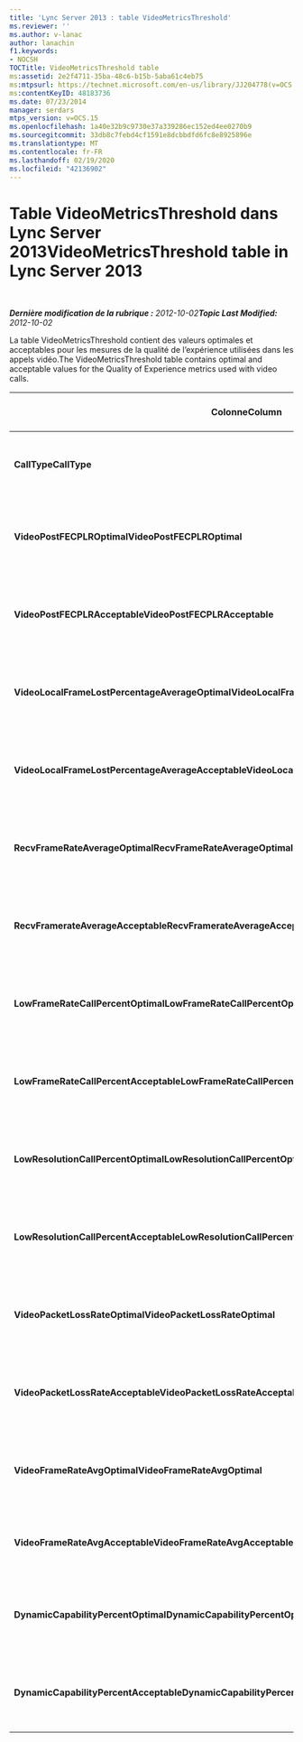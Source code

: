 ```yaml
---
title: 'Lync Server 2013 : table VideoMetricsThreshold'
ms.reviewer: ''
ms.author: v-lanac
author: lanachin
f1.keywords:
- NOCSH
TOCTitle: VideoMetricsThreshold table
ms:assetid: 2e2f4711-35ba-48c6-b15b-5aba61c4eb75
ms:mtpsurl: https://technet.microsoft.com/en-us/library/JJ204778(v=OCS.15)
ms:contentKeyID: 48183736
ms.date: 07/23/2014
manager: serdars
mtps_version: v=OCS.15
ms.openlocfilehash: 1a40e32b9c9730e37a339286ec152ed4ee0270b9
ms.sourcegitcommit: 33db8c7febd4cf1591e8dcbbdfd6fc8e8925896e
ms.translationtype: MT
ms.contentlocale: fr-FR
ms.lasthandoff: 02/19/2020
ms.locfileid: "42136902"
---
```

<div data-xmlns="http://www.w3.org/1999/xhtml">

<div class="topic" data-xmlns="http://www.w3.org/1999/xhtml" data-msxsl="urn:schemas-microsoft-com:xslt" data-cs="http://msdn.microsoft.com/">

<div data-asp="https://msdn2.microsoft.com/asp">

# <a name="videometricsthreshold-table-in-lync-server-2013"></a><span data-ttu-id="a3600-102">Table VideoMetricsThreshold dans Lync Server 2013</span><span class="sxs-lookup"><span data-stu-id="a3600-102">VideoMetricsThreshold table in Lync Server 2013</span></span>

</div>

<div id="mainSection">

<div id="mainBody">

<span> </span>

<span data-ttu-id="a3600-103">_**Dernière modification de la rubrique :** 2012-10-02_</span><span class="sxs-lookup"><span data-stu-id="a3600-103">_**Topic Last Modified:** 2012-10-02_</span></span>

<span data-ttu-id="a3600-104">La table VideoMetricsThreshold contient des valeurs optimales et acceptables pour les mesures de la qualité de l’expérience utilisées dans les appels vidéo.</span><span class="sxs-lookup"><span data-stu-id="a3600-104">The VideoMetricsThreshold table contains optimal and acceptable values for the Quality of Experience metrics used with video calls.</span></span>


<table>
<colgroup>
<col style="width: 25%" />
<col style="width: 25%" />
<col style="width: 25%" />
<col style="width: 25%" />
</colgroup>
<thead>
<tr class="header">
<th><span data-ttu-id="a3600-105"><strong>Colonne</strong></span><span class="sxs-lookup"><span data-stu-id="a3600-105"><strong>Column</strong></span></span></th>
<th><span data-ttu-id="a3600-106"><strong>Type de données</strong></span><span class="sxs-lookup"><span data-stu-id="a3600-106"><strong>Data Type</strong></span></span></th>
<th><span data-ttu-id="a3600-107"><strong>Clé/index</strong></span><span class="sxs-lookup"><span data-stu-id="a3600-107"><strong>Key/Index</strong></span></span></th>
<th><span data-ttu-id="a3600-108"><strong>Details</strong></span><span class="sxs-lookup"><span data-stu-id="a3600-108"><strong>Details</strong></span></span></th>
</tr>
</thead>
<tbody>
<tr class="odd">
<td><p><span data-ttu-id="a3600-109"><strong>CallType</strong></span><span class="sxs-lookup"><span data-stu-id="a3600-109"><strong>CallType</strong></span></span></p></td>
<td><p><span data-ttu-id="a3600-110">int</span><span class="sxs-lookup"><span data-stu-id="a3600-110">int</span></span></p></td>
<td><p><span data-ttu-id="a3600-111">Primaire</span><span class="sxs-lookup"><span data-stu-id="a3600-111">Primary</span></span></p></td>
<td><p><span data-ttu-id="a3600-112">Type d’appel passé.</span><span class="sxs-lookup"><span data-stu-id="a3600-112">Type of call that was placed.</span></span></p></td>
</tr>
<tr class="even">
<td><p><span data-ttu-id="a3600-113"><strong>VideoPostFECPLROptimal</strong></span><span class="sxs-lookup"><span data-stu-id="a3600-113"><strong>VideoPostFECPLROptimal</strong></span></span></p></td>
<td><p><span data-ttu-id="a3600-114">décimal (5, 2)</span><span class="sxs-lookup"><span data-stu-id="a3600-114">decimal(5,2)</span></span></p></td>
<td></td>
<td><p><span data-ttu-id="a3600-115">La valeur par défaut est 0,05.</span><span class="sxs-lookup"><span data-stu-id="a3600-115">The default value is 0.05.</span></span></p></td>
</tr>
<tr class="odd">
<td><p><span data-ttu-id="a3600-116"><strong>VideoPostFECPLRAcceptable</strong></span><span class="sxs-lookup"><span data-stu-id="a3600-116"><strong>VideoPostFECPLRAcceptable</strong></span></span></p></td>
<td><p><span data-ttu-id="a3600-117">décimal (5, 2)</span><span class="sxs-lookup"><span data-stu-id="a3600-117">decimal(5,2)</span></span></p></td>
<td></td>
<td><p><span data-ttu-id="a3600-118">La valeur par défaut est 0,10.</span><span class="sxs-lookup"><span data-stu-id="a3600-118">The default value is 0.10.</span></span></p></td>
</tr>
<tr class="even">
<td><p><span data-ttu-id="a3600-119"><strong>VideoLocalFrameLostPercentageAverageOptimal</strong></span><span class="sxs-lookup"><span data-stu-id="a3600-119"><strong>VideoLocalFrameLostPercentageAverageOptimal</strong></span></span></p></td>
<td><p><span data-ttu-id="a3600-120">décimal (5, 2)</span><span class="sxs-lookup"><span data-stu-id="a3600-120">decimal(5,2)</span></span></p></td>
<td></td>
<td><p><span data-ttu-id="a3600-121">La valeur par défaut est 5,0.</span><span class="sxs-lookup"><span data-stu-id="a3600-121">The default value is 5.0.</span></span></p></td>
</tr>
<tr class="odd">
<td><p><span data-ttu-id="a3600-122"><strong>VideoLocalFrameLostPercentageAverageAcceptable</strong></span><span class="sxs-lookup"><span data-stu-id="a3600-122"><strong>VideoLocalFrameLostPercentageAverageAcceptable</strong></span></span></p></td>
<td><p><span data-ttu-id="a3600-123">décimal (5, 2)</span><span class="sxs-lookup"><span data-stu-id="a3600-123">decimal(5,2)</span></span></p></td>
<td></td>
<td><p><span data-ttu-id="a3600-124">La valeur par défaut est 10,0.</span><span class="sxs-lookup"><span data-stu-id="a3600-124">The default value is 10.0.</span></span></p></td>
</tr>
<tr class="even">
<td><p><span data-ttu-id="a3600-125"><strong>RecvFrameRateAverageOptimal</strong></span><span class="sxs-lookup"><span data-stu-id="a3600-125"><strong>RecvFrameRateAverageOptimal</strong></span></span></p></td>
<td><p><span data-ttu-id="a3600-126">décimale (9, 4)</span><span class="sxs-lookup"><span data-stu-id="a3600-126">decimal(9,4)</span></span></p></td>
<td></td>
<td><p><span data-ttu-id="a3600-127">La valeur par défaut est 12,0000.</span><span class="sxs-lookup"><span data-stu-id="a3600-127">The default value is 12.0000.</span></span></p></td>
</tr>
<tr class="odd">
<td><p><span data-ttu-id="a3600-128"><strong>RecvFramerateAverageAcceptable</strong></span><span class="sxs-lookup"><span data-stu-id="a3600-128"><strong>RecvFramerateAverageAcceptable</strong></span></span></p></td>
<td><p><span data-ttu-id="a3600-129">décimale (9, 4)</span><span class="sxs-lookup"><span data-stu-id="a3600-129">decimal(9,4)</span></span></p></td>
<td></td>
<td><p><span data-ttu-id="a3600-130">La valeur par défaut est 7,0000.</span><span class="sxs-lookup"><span data-stu-id="a3600-130">The default value is 7.0000.</span></span></p></td>
</tr>
<tr class="even">
<td><p><span data-ttu-id="a3600-131"><strong>LowFrameRateCallPercentOptimal</strong></span><span class="sxs-lookup"><span data-stu-id="a3600-131"><strong>LowFrameRateCallPercentOptimal</strong></span></span></p></td>
<td><p><span data-ttu-id="a3600-132">décimal (5, 2)</span><span class="sxs-lookup"><span data-stu-id="a3600-132">decimal(5,2)</span></span></p></td>
<td></td>
<td><p><span data-ttu-id="a3600-133">La valeur par défaut est 5,0.</span><span class="sxs-lookup"><span data-stu-id="a3600-133">The default value is 5.0.</span></span></p></td>
</tr>
<tr class="odd">
<td><p><span data-ttu-id="a3600-134"><strong>LowFrameRateCallPercentAcceptable</strong></span><span class="sxs-lookup"><span data-stu-id="a3600-134"><strong>LowFrameRateCallPercentAcceptable</strong></span></span></p></td>
<td><p><span data-ttu-id="a3600-135">décimal (5, 2)</span><span class="sxs-lookup"><span data-stu-id="a3600-135">decimal(5,2)</span></span></p></td>
<td></td>
<td><p><span data-ttu-id="a3600-136">La valeur par défaut est 10,0/</span><span class="sxs-lookup"><span data-stu-id="a3600-136">The default value is 10.0/</span></span></p></td>
</tr>
<tr class="even">
<td><p><span data-ttu-id="a3600-137"><strong>LowResolutionCallPercentOptimal</strong></span><span class="sxs-lookup"><span data-stu-id="a3600-137"><strong>LowResolutionCallPercentOptimal</strong></span></span></p></td>
<td><p><span data-ttu-id="a3600-138">décimal (5, 2)</span><span class="sxs-lookup"><span data-stu-id="a3600-138">decimal(5,2)</span></span></p></td>
<td></td>
<td><p><span data-ttu-id="a3600-139">La valeur par défaut est 5,0.</span><span class="sxs-lookup"><span data-stu-id="a3600-139">The default value is 5.0.</span></span></p></td>
</tr>
<tr class="odd">
<td><p><span data-ttu-id="a3600-140"><strong>LowResolutionCallPercentAcceptable</strong></span><span class="sxs-lookup"><span data-stu-id="a3600-140"><strong>LowResolutionCallPercentAcceptable</strong></span></span></p></td>
<td><p><span data-ttu-id="a3600-141">décimal (5, 2)</span><span class="sxs-lookup"><span data-stu-id="a3600-141">decimal(5,2)</span></span></p></td>
<td></td>
<td><p><span data-ttu-id="a3600-142">La valeur par défaut est 10,0.</span><span class="sxs-lookup"><span data-stu-id="a3600-142">The default value is 10.0.</span></span></p></td>
</tr>
<tr class="even">
<td><p><span data-ttu-id="a3600-143"><strong>VideoPacketLossRateOptimal</strong></span><span class="sxs-lookup"><span data-stu-id="a3600-143"><strong>VideoPacketLossRateOptimal</strong></span></span></p></td>
<td><p><span data-ttu-id="a3600-144">foat</span><span class="sxs-lookup"><span data-stu-id="a3600-144">foat</span></span></p></td>
<td></td>
<td><p><span data-ttu-id="a3600-145">La valeur par défaut est 0,05.</span><span class="sxs-lookup"><span data-stu-id="a3600-145">The default value is 0.05.</span></span></p></td>
</tr>
<tr class="odd">
<td><p><span data-ttu-id="a3600-146"><strong>VideoPacketLossRateAcceptable</strong></span><span class="sxs-lookup"><span data-stu-id="a3600-146"><strong>VideoPacketLossRateAcceptable</strong></span></span></p></td>
<td><p><span data-ttu-id="a3600-147">flottant</span><span class="sxs-lookup"><span data-stu-id="a3600-147">float</span></span></p></td>
<td></td>
<td><p><span data-ttu-id="a3600-148">La valeur par défaut est 0,10.</span><span class="sxs-lookup"><span data-stu-id="a3600-148">The default value is 0.10.</span></span></p></td>
</tr>
<tr class="even">
<td><p><span data-ttu-id="a3600-149"><strong>VideoFrameRateAvgOptimal</strong></span><span class="sxs-lookup"><span data-stu-id="a3600-149"><strong>VideoFrameRateAvgOptimal</strong></span></span></p></td>
<td><p><span data-ttu-id="a3600-150">flottant</span><span class="sxs-lookup"><span data-stu-id="a3600-150">float</span></span></p></td>
<td></td>
<td><p><span data-ttu-id="a3600-151">La valeur par défaut est 12.</span><span class="sxs-lookup"><span data-stu-id="a3600-151">The default value is 12.</span></span></p></td>
</tr>
<tr class="odd">
<td><p><span data-ttu-id="a3600-152"><strong>VideoFrameRateAvgAcceptable</strong></span><span class="sxs-lookup"><span data-stu-id="a3600-152"><strong>VideoFrameRateAvgAcceptable</strong></span></span></p></td>
<td><p><span data-ttu-id="a3600-153">flottant</span><span class="sxs-lookup"><span data-stu-id="a3600-153">float</span></span></p></td>
<td></td>
<td><p><span data-ttu-id="a3600-154">La valeur par défaut est 7.</span><span class="sxs-lookup"><span data-stu-id="a3600-154">The default value is 7.</span></span></p></td>
</tr>
<tr class="even">
<td><p><span data-ttu-id="a3600-155"><strong>DynamicCapabilityPercentOptimal</strong></span><span class="sxs-lookup"><span data-stu-id="a3600-155"><strong>DynamicCapabilityPercentOptimal</strong></span></span></p></td>
<td><p><span data-ttu-id="a3600-156">décimal (5, 2)</span><span class="sxs-lookup"><span data-stu-id="a3600-156">decimal(5,2)</span></span></p></td>
<td></td>
<td><p><span data-ttu-id="a3600-157">La valeur par défaut est 5,00.</span><span class="sxs-lookup"><span data-stu-id="a3600-157">The default value is 5.00.</span></span></p></td>
</tr>
<tr class="odd">
<td><p><span data-ttu-id="a3600-158"><strong>DynamicCapabilityPercentAcceptable</strong></span><span class="sxs-lookup"><span data-stu-id="a3600-158"><strong>DynamicCapabilityPercentAcceptable</strong></span></span></p></td>
<td><p><span data-ttu-id="a3600-159">décimal (5, 2)</span><span class="sxs-lookup"><span data-stu-id="a3600-159">decimal(5,2)</span></span></p></td>
<td></td>
<td><p><span data-ttu-id="a3600-160">La valeur par défaut est 10,00.</span><span class="sxs-lookup"><span data-stu-id="a3600-160">The default value is 10.00.</span></span></p></td>
</tr>
</tbody>
</table>


</div>

<span> </span>

</div>

</div>

</div>

